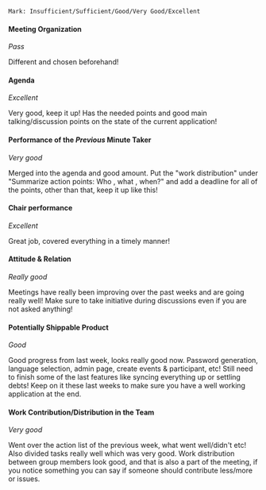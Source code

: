     Mark: Insufficient/Sufficient/Good/Very Good/Excellent

#### Meeting Organization
_Pass_

Different and chosen beforehand!

#### Agenda 
_Excellent_

Very good, keep it up! Has the needed points and good main talking/discussion points on the state of the current application!


#### Performance of the *Previous* Minute Taker
_Very good_

Merged into the agenda and good amount. Put the "work distribution" under "Summarize action points: Who , what , when?" and add a deadline for all of the points, other than that, keep it up like this!


#### Chair performance
_Excellent_

Great job, covered everything in a timely manner!


#### Attitude & Relation
_Really good_

Meetings have really been improving over the past weeks and are going really well! Make sure to take initiative during discussions even if you are not asked anything!

#### Potentially Shippable Product
_Good_

Good progress from last week, looks really good now. Password generation, language selection, admin page, create events & participant, etc! Still need to finish some of the last features like syncing everything up or settling debts! Keep on it these last weeks to make sure you have a well working application at the end.

#### Work Contribution/Distribution in the Team
_Very good_

Went over the action list of the previous week, what went well/didn't etc! Also divided tasks really well which was very good. Work distribution between group members look good, and that is also a part of the meeting, if you notice something you can say if someone should contribute less/more or issues.

